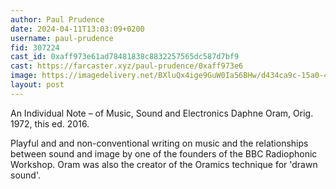 ```yaml
---
author: Paul Prudence
date: 2024-04-11T13:03:09+0200
username: paul-prudence
fid: 307224
cast_id: 0xaff973e61ad78481838c8832257565dc587d7bf9
cast: https://farcaster.xyz/paul-prudence/0xaff973e6
image: https://imagedelivery.net/BXluQx4ige9GuW0Ia56BHw/d434ca9c-15a0-4732-e86e-72799900d100/original
layout: post
---
```


An Individual Note – of Music, Sound and Electronics
Daphne Oram, Orig. 1972, this ed. 2016.

Playful and and non-conventional writing on music and the relationships between sound and image by one of the founders of the BBC Radiophonic Workshop. Oram was also the creator of the Oramics technique for 'drawn sound'.

<img src='https://imagedelivery.net/BXluQx4ige9GuW0Ia56BHw/d434ca9c-15a0-4732-e86e-72799900d100/original' alt='' referrerpolicy='no-referrer'/>
<img src='https://imagedelivery.net/BXluQx4ige9GuW0Ia56BHw/76ae968d-6bf1-4420-16e2-fcd1b6034b00/original' alt='' referrerpolicy='no-referrer'/>
